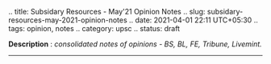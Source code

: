.. title: Subsidary Resources - May'21 Opinion Notes
.. slug: subsidary-resources-may-2021-opinion-notes
.. date: 2021-04-01 22:11 UTC+05:30
.. tags: opinion, notes
.. category: upsc
.. status: draft

**Description** : *consolidated notes of opinions - BS, BL, FE, Tribune, Livemint.*

***
<!-- TEASER_END -->